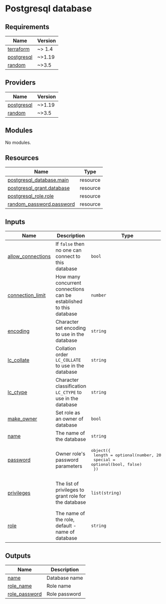 # Postgresql database
<!-- BEGIN_TF_DOCS -->
## Requirements

| Name | Version |
|------|---------|
| <a name="requirement_terraform"></a> [terraform](#requirement\_terraform) | ~> 1.4 |
| <a name="requirement_postgresql"></a> [postgresql](#requirement\_postgresql) | ~>1.19 |
| <a name="requirement_random"></a> [random](#requirement\_random) | ~>3.5 |

## Providers

| Name | Version |
|------|---------|
| <a name="provider_postgresql"></a> [postgresql](#provider\_postgresql) | ~>1.19 |
| <a name="provider_random"></a> [random](#provider\_random) | ~>3.5 |

## Modules

No modules.

## Resources

| Name | Type |
|------|------|
| [postgresql_database.main](https://registry.terraform.io/providers/cyrilgdn/postgresql/latest/docs/resources/database) | resource |
| [postgresql_grant.database](https://registry.terraform.io/providers/cyrilgdn/postgresql/latest/docs/resources/grant) | resource |
| [postgresql_role.role](https://registry.terraform.io/providers/cyrilgdn/postgresql/latest/docs/resources/role) | resource |
| [random_password.password](https://registry.terraform.io/providers/hashicorp/random/latest/docs/resources/password) | resource |

## Inputs

| Name | Description | Type | Default | Required |
|------|-------------|------|---------|:--------:|
| <a name="input_allow_connections"></a> [allow\_connections](#input\_allow\_connections) | If `false` then no one can connect to this database | `bool` | `true` | no |
| <a name="input_connection_limit"></a> [connection\_limit](#input\_connection\_limit) | How many concurrent connections can be established to this database | `number` | `-1` | no |
| <a name="input_encoding"></a> [encoding](#input\_encoding) | Character set encoding to use in the database | `string` | `"UTF8"` | no |
| <a name="input_lc_collate"></a> [lc\_collate](#input\_lc\_collate) | Collation order `LC_COLLATE` to use in the database | `string` | `"C"` | no |
| <a name="input_lc_ctype"></a> [lc\_ctype](#input\_lc\_ctype) | Character classification `LC_CTYPE` to use in the database | `string` | `"C"` | no |
| <a name="input_make_owner"></a> [make\_owner](#input\_make\_owner) | Set role as an owner of database | `bool` | `false` | no |
| <a name="input_name"></a> [name](#input\_name) | The name of the database | `string` | n/a | yes |
| <a name="input_password"></a> [password](#input\_password) | Owner role's password parameters | <pre>object({<br>    length  = optional(number, 20)<br>    special = optional(bool, false)<br>  })</pre> | `{}` | no |
| <a name="input_privileges"></a> [privileges](#input\_privileges) | The list of privileges to grant role for the database | `list(string)` | <pre>[<br>  "CONNECT",<br>  "CREATE",<br>  "TEMPORARY"<br>]</pre> | no |
| <a name="input_role"></a> [role](#input\_role) | The name of the role, default - name of database | `string` | `null` | no |

## Outputs

| Name | Description |
|------|-------------|
| <a name="output_name"></a> [name](#output\_name) | Database name |
| <a name="output_role_name"></a> [role\_name](#output\_role\_name) | Role name |
| <a name="output_role_password"></a> [role\_password](#output\_role\_password) | Role password |
<!-- END_TF_DOCS -->